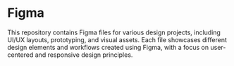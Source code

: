 # Figma
This repository contains Figma files for various design projects, including UI/UX layouts, prototyping, and visual assets. Each file showcases different design elements and workflows created using Figma, with a focus on user-centered and responsive design principles.
